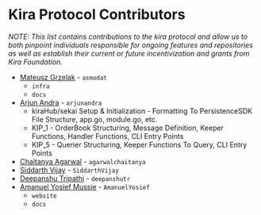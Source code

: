 
 # Kira Protocol Contributors

_NOTE: This list contains contributions to the kira protocol and allow us to both pinpoint individuals responsible for ongoing features and repositories as well as establish their current or future incentivization and grants from Kira Foundation._



* [Mateusz Grzelak](https://github.com/asmodat) - `asmodat`
  * `infra`
  * `docs`
* [Arjun Andra](https://github.com/arjunandra) - `arjunandra`
  * kiraHub/sekai Setup & Initialization - Formatting To PersistenceSDK File Structure, app.go, module.go, etc. 
  * KIP_1 - OrderBook Structuring, Message Definition, Keeper Functions, Handler Functions, CLI Entry Points
  * KIP_5 - Querier Structuring, Keeper Functions To Query, CLI Entry Points
* [Chaitanya Agarwal](https://github.com/agarwalchaitanya) - `agarwalchaitanya`
* [Siddarth Vijay](https://github.com/SiddarthVijay) - `SiddarthVijay`
* [Deepanshu Tripathi](https://github.com/deepanshutr) - `deepanshutr`
* [Amanuel Yosief Mussie](https://github.com/AmanuelYosief) - `AmanuelYosief`
  * `website`
  * `docs`








